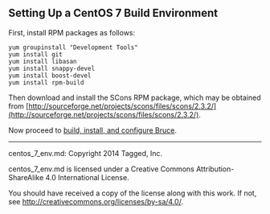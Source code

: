 ## Setting Up a CentOS 7 Build Environment

First, install RPM packages as follows:

```
yum groupinstall "Development Tools"
yum install git
yum install libasan
yum install snappy-devel
yum install boost-devel
yum install rpm-build
```

Then download and install the SCons RPM package, which may be obtained from
[http://sourceforge.net/projects/scons/files/scons/2.3.2/](http://sourceforge.net/projects/scons/files/scons/2.3.2/).

Now proceed to [build, install, and configure Bruce](https://github.com/tagged/bruce/blob/master/README.md#building-and-installing-bruce).

-----

centos_7_env.md: Copyright 2014 Tagged, Inc.

centos_7_env.md is licensed under a Creative Commons Attribution-ShareAlike 4.0
International License.

You should have received a copy of the license along with this work. If not,
see <http://creativecommons.org/licenses/by-sa/4.0/>.
